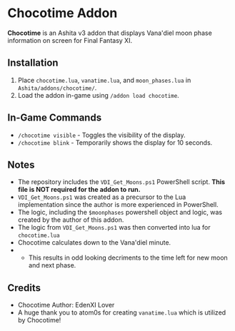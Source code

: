 # Chocotime Addon

**Chocotime** is an Ashita v3 addon that displays Vana'diel moon phase information on screen for Final Fantasy XI.

## Installation
1. Place `chocotime.lua`, `vanatime.lua`, and `moon_phases.lua` in `Ashita/addons/chocotime/`.
2. Load the addon in-game using `/addon load chocotime`.
   
## In-Game Commands
- `/chocotime visible` - Toggles the visibility of the display.
- `/chocotime blink` - Temporarily shows the display for 10 seconds.

## Notes
- The repository includes the `VDI_Get_Moons.ps1` PowerShell script. **This file is NOT required for the addon to run.**
- `VDI_Get_Moons.ps1` was created as a precursor to the Lua implementation since the author is more experienced in PowerShell.
- The logic, including the `$moonphases` powershell object and logic, was created by the author of this addon.
- The logic from `VDI_Get_Moons.ps1` was then converted into lua for `chocotime.lua`
- Chocotime calculates down to the Vana'diel minute.
- - This results in odd looking decriments to the time left for new moon and next phase.

## Credits
- Chocotime Author: EdenXI Lover
- A huge thank you to atom0s for creating `vanatime.lua` which is utilized by Chocotime!
